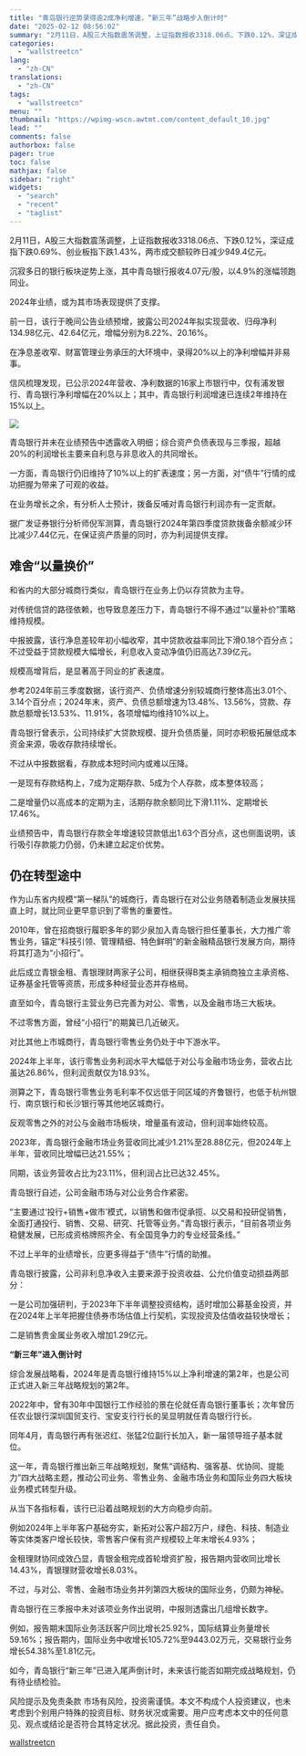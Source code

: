 ```yaml
---
title: "青岛银行逆势录得逾2成净利增速，“新三年”战略步入倒计时"
date: "2025-02-12 08:56:02"
summary: "2月11日，A股三大指数震荡调整，上证指数报收3318.06点、下跌0.12%，深证成指下跌0.69..."
categories:
  - "wallstreetcn"
lang:
  - "zh-CN"
translations:
  - "zh-CN"
tags:
  - "wallstreetcn"
menu: ""
thumbnail: "https://wpimg-wscn.awtmt.com/content_default_10.jpg"
lead: ""
comments: false
authorbox: false
pager: true
toc: false
mathjax: false
sidebar: "right"
widgets:
  - "search"
  - "recent"
  - "taglist"
---
```


2月11日，A股三大指数震荡调整，上证指数报收3318.06点、下跌0.12%，深证成指下跌0.69%、创业板指下跌1.43%，两市成交额较昨日减少949.4亿元。

沉寂多日的银行板块逆势上涨，其中青岛银行报收4.07元/股，以4.9%的涨幅领跑同业。

2024年业绩，或为其市场表现提供了支撑。

前一日，该行于晚间公告业绩预增，披露公司2024年拟实现营收、归母净利134.98亿元、42.64亿元，增幅分别为8.22%、20.16%。

在净息差收窄、财富管理业务承压的大环境中，录得20%以上的净利增幅并非易事。

信风梳理发现，已公示2024年营收、净利数据的16家上市银行中，仅有浦发银行、青岛银行净利增幅在20%以上；其中，青岛银行利润增速已连续2年维持在15%以上。

![](https://wpimg-wscn.awtmt.com/57cb36d1-9010-4d02-ae84-3fbe75f630ff.png)

青岛银行并未在业绩预告中透露收入明细；综合资产负债表现与三季报，超越20%的利润增长主要来自利息与非息收入的共同增长。

一方面，青岛银行仍旧维持了10%以上的扩表速度；另一方面，对“债牛”行情的成功把握为带来了可观的收益。

在业务增长之余，有分析人士预计，拨备反哺对青岛银行利润亦有一定贡献。

据广发证券银行分析师倪军测算，青岛银行2024年第四季度贷款拨备余额减少环比减少7.44亿元，在保证资产质量的同时，亦为利润提供支撑。

难舍“以量换价”
--------

和省内的大部分城商行类似，青岛银行在业务上仍以存贷款为主导。

对传统信贷的路径依赖，也导致息差压力下，青岛银行不得不通过“以量补价”策略维持规模。

中报披露，该行净息差较年初小幅收窄，其中贷款收益率同比下滑0.18个百分点；不过受益于贷款规模大幅增长，利息收入变动净值仍旧高达7.39亿元。

规模高增背后，是显著高于同业的扩表速度。

参考2024年前三季度数据，该行资产、负债增速分别较城商行整体高出3.01个、3.14个百分点；2024年末，资产、负债总额增速为13.48%、13.56%，贷款、存款总额增长13.53%、11.91%，各项增幅均维持10%以上。

青岛银行曾表示，公司持续扩大贷款规模、提升负债质量，同时亦积极拓展低成本资金来源，吸收存款持续增长。

不过从中报数据看，存款成本短时间内或难以压降。

一是现有存款结构上，7成为定期存款、5成为个人存款，成本整体较高；

二是增量仍以高成本的定期为主，活期存款余额同比下滑1.11%、定期增长17.46%。

业绩预告中，青岛银行存款全年增速较贷款低出1.63个百分点，这也侧面说明，该行吸引存款能力仍弱，仍未建立起定价优势。

仍在转型途中
------

作为山东省内规模“第一梯队”的城商行，青岛银行在对公业务随着制造业发展扶摇直上时，就比同业更早意识到了零售的重要性。

2010年，曾在招商银行履职多年的郭少泉加入青岛银行担任董事长，大力推广零售业务，锚定“科技引领、管理精细、特色鲜明”的新金融精品银行发展方向，期待将其打造为“小招行”。

此后成立青银金租、青银理财两家子公司，相继获得B类主承销商独立主承资格、证券基金托管等资质，形成多种经营业态并存格局。

直至如今，青岛银行主营业务已完善为对公、零售，以及金融市场三大板块。

不过零售方面，曾经“小招行”的期冀已几近破灭。

对比其他上市城商行，青岛银行零售业务仍处于中下游水平。

2024年上半年，该行零售业务利润水平大幅低于对公与金融市场业务，营收占比虽达26.86%，但利润贡献仅为18.93%。

测算之下，青岛银行零售业务毛利率不仅远低于同区域的齐鲁银行，也低于杭州银行、南京银行和长沙银行等其他地区城商行。

反观零售之外的对公与金融市场板块，增量虽有波动，但利润率始终较高。

2023年，青岛银行金融市场业务营收同比减少1.21%至28.88亿元，但2024年上半年，营收同比增幅已达21.55%；

同期，该业务营收占比为23.11%，但利润占比已达32.45%。

青岛银行自述，公司金融市场与对公业务合作紧密。

“主要通过‘投行+销售+做市’模式，以销售和做市促承揽、以交易和投研促销售，全面打通投行、销售、交易、研究、托管等业务。”青岛银行表示，“目前各项业务稳健发展，已形成资格牌照齐全、有全国竞争力的专业经营条线。”

不过上半年的业绩增长，应更多得益于“债牛”行情的助推。

青岛银行披露，公司非利息净收入主要来源于投资收益、公允价值变动损益两部分：

一是公司加强研判，于2023年下半年调整投资结构，适时增加公募基金投资，并在2024年上半年把握住债券市场估值上行契机，实现投资及估值收益较快增长；

二是销售贵金属业务收入增加1.29亿元。

**“新三年”进入倒计时**

综合发展战略看，2024年是青岛银行维持15%以上净利增速的第2年，也是公司正式进入新三年战略规划的第2年。

2022年中，曾有30年中国银行工作经验的景在伦就任青岛银行董事长；次年曾历任农业银行深圳国贸支行、宝安支行行长的吴显明就任青岛银行行长。

同年4月，青岛银行再有张迟红、张猛2位副行长加入，新一届领导班子基本就位。

这一年，青岛银行推出新三年战略规划，聚焦“调结构、强客基、优协同、提能力”四大战略主题，推动公司业务、零售业务、金融市场业务和国际业务四大板块业务模式转型升级。

从当下各指标看，该行已沿着战略规划的大方向稳步向前。

例如2024年上半年客户基础夯实，新拓对公客户超2万户，绿色、科技、制造业等实体类客户增长较快，零售客户保有资产规模较上年末增长4.93%；

金租理财协同成效凸显，青银金租完成首轮增资扩股，报告期内营收同比增长14.43%，青银理财营收增长8.03%。

不过，与对公、零售、金融市场业务并列第四大板块的国际业务，仍颇为神秘。

青岛银行在三季报中未对该项业务作出说明，中报则透露出几组增长数字。

例如，报告期末国际业务活跃客户同比增长25.92%，国际结算业务量增长59.16%；报告期内，国际业务中收增长105.72%至9443.02万元，交易银行业务增长54.38%至1.81亿元。

如今，青岛银行“新三年”已进入尾声倒计时，未来该行能否如期完成战略规划，仍有待业绩检验。

风险提示及免责条款
市场有风险，投资需谨慎。本文不构成个人投资建议，也未考虑到个别用户特殊的投资目标、财务状况或需要。用户应考虑本文中的任何意见、观点或结论是否符合其特定状况。据此投资，责任自负。

[wallstreetcn](https://wallstreetcn.com/articles/3740913)
